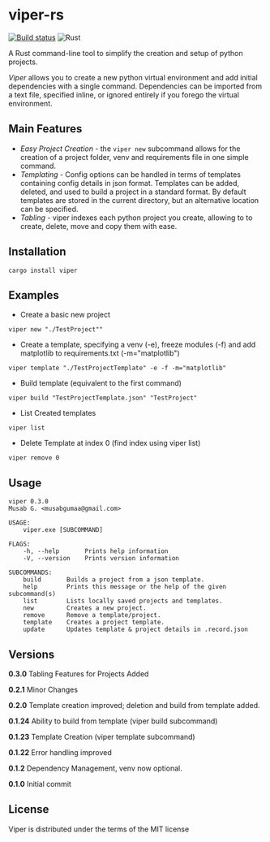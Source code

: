# viper-rs
[![Build status](https://ci.appveyor.com/api/projects/status/l8a7wvywmu4nsxac?svg=true)](https://ci.appveyor.com/project/mgsium/viper)
![Rust](https://github.com/mgsium/viper-rs/workflows/Rust/badge.svg)

A Rust command-line tool to simplify the creation and setup of python projects.

*Viper* allows you to create a new python virtual environment and add initial dependencies with a single command. Dependencies can be imported from a text file, specified inline, or ignored entirely if you forego the virtual environment.

## Main Features
- *Easy Project Creation* - the `viper new` subcommand allows for the creation of a project folder, venv and requirements file in one simple command.
- *Templating* - Config options can be handled in terms of templates containing config details in json format. Templates can be added, deleted, and used to build a project in a standard format. By default templates are stored in the current directory, but an alternative location can be specified. 
- *Tabling* - viper indexes each python project you create, allowing to to create, delete, move and copy them with ease.

## Installation
```
cargo install viper
```

## Examples

- Create a basic new project
``` 
viper new "./TestProject""
```

- Create a template, specifying a venv (-e), freeze modules (-f) and add matplotlib to requirements.txt (-m="matplotlib")
```
viper template "./TestProjectTemplate" -e -f -m="matplotlib"
```

- Build template (equivalent to the first command)
```
viper build "TestProjectTemplate.json" "TestProject"
```

- List Created templates
```
viper list
```

- Delete Template at index 0 (find index using viper list)
``` 
viper remove 0
```

## Usage
```
viper 0.3.0
Musab G. <musabgumaa@gmail.com>

USAGE:
    viper.exe [SUBCOMMAND]

FLAGS:
    -h, --help       Prints help information
    -V, --version    Prints version information

SUBCOMMANDS:
    build       Builds a project from a json template.
    help        Prints this message or the help of the given subcommand(s)
    list        Lists locally saved projects and templates.
    new         Creates a new project.
    remove      Remove a template/project.
    template    Creates a project template.
    update      Updates template & project details in .record.json
```

## Versions
**0.3.0** Tabling Features for Projects Added

**0.2.1** Minor Changes

**0.2.0** Template creation improved; deletion and build from template added.

**0.1.24** Ability to build from template (viper build subcommand)

**0.1.23** Template Creation (viper template subcommand)

**0.1.22**  Error handling improved

**0.1.2**  Dependency Management, venv now optional.

**0.1.0**  Initial commit

## License
<!-- Viper is distributed under the terms of both the MIT license and the Apache License (Version 2.0). -->
Viper is distributed under the terms of the MIT license
